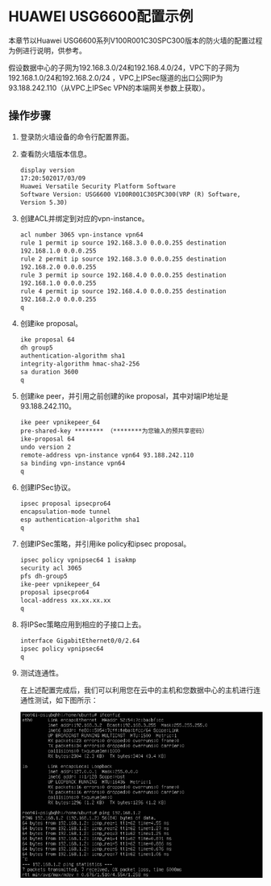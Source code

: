 # HUAWEI USG6600配置示例<a name="zh-cn_topic_0053755649"></a>

本章节以Huawei USG6600系列V100R001C30SPC300版本的防火墙的配置过程为例进行说明，供参考。

假设数据中心的子网为192.168.3.0/24和192.168.4.0/24，VPC下的子网为192.168.1.0/24和192.168.2.0/24 ，VPC上IPSec隧道的出口公网IP为93.188.242.110（从VPC上IPSec VPN的本端网关参数上获取）。

## 操作步骤<a name="section33573705151334"></a>

1.  登录防火墙设备的命令行配置界面。
2.  查看防火墙版本信息。

    ```
    display version 
    17:20:502017/03/09
    Huawei Versatile Security Platform Software
    Software Version: USG6600 V100R001C30SPC300(VRP (R) Software, Version 5.30)
    ```

3.  创建ACL并绑定到对应的vpn-instance。

    ```
    acl number 3065 vpn-instance vpn64
    rule 1 permit ip source 192.168.3.0 0.0.0.255 destination 192.168.1.0 0.0.0.255
    rule 2 permit ip source 192.168.3.0 0.0.0.255 destination 192.168.2.0 0.0.0.255
    rule 3 permit ip source 192.168.4.0 0.0.0.255 destination 192.168.1.0 0.0.0.255
    rule 4 permit ip source 192.168.4.0 0.0.0.255 destination 192.168.2.0 0.0.0.255
    q 
    ```

4.  创建ike proposal。

    ```
    ike proposal 64 
    dh group5 
    authentication-algorithm sha1 
    integrity-algorithm hmac-sha2-256 
    sa duration 3600 
    q
    ```

5.  创建ike peer，并引用之前创建的ike proposal，其中对端IP地址是93.188.242.110。

    ```
    ike peer vpnikepeer_64
    pre-shared-key ******** （********为您输入的预共享密码）
    ike-proposal 64
    undo version 2
    remote-address vpn-instance vpn64 93.188.242.110
    sa binding vpn-instance vpn64
    q
    ```

6.  创建IPSec协议。

    ```
    ipsec proposal ipsecpro64
    encapsulation-mode tunnel
    esp authentication-algorithm sha1
    q
    ```

7.  创建IPSec策略，并引用ike policy和ipsec proposal。

    ```
    ipsec policy vpnipsec64 1 isakmp
    security acl 3065
    pfs dh-group5
    ike-peer vpnikepeer_64
    proposal ipsecpro64
    local-address xx.xx.xx.xx
    q
    ```

8.  将IPSec策略应用到相应的子接口上去。

    ```
    interface GigabitEthernet0/0/2.64
    ipsec policy vpnipsec64
    q
    ```

9.  测试连通性。

    在上述配置完成后，我们可以利用您在云中的主机和您数据中心的主机进行连通性测试，如下图所示：

    ![](figures/printscreen_testHUAWEI.png)


